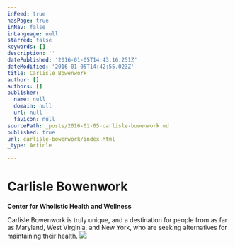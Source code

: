```yaml
---
inFeed: true
hasPage: true
inNav: false
inLanguage: null
starred: false
keywords: []
description: ''
datePublished: '2016-01-05T14:43:16.251Z'
dateModified: '2016-01-05T14:42:55.023Z'
title: Carlisle Bowenwork
author: []
authors: []
publisher:
  name: null
  domain: null
  url: null
  favicon: null
sourcePath: _posts/2016-01-05-carlisle-bowenwork.md
published: true
url: carlisle-bowenwork/index.html
_type: Article

---
```

# Carlisle Bowenwork

**Center for Wholistic Health and Wellness**

Carlisle Bowenwork is truly unique, and a destination for
people from as far as Maryland, West Virginia, and New York, who are seeking
alternatives for maintaining their health.
![](https://the-grid-user-content.s3-us-west-2.amazonaws.com/131776f8-6182-495b-b18f-267829cf017a.jpg)